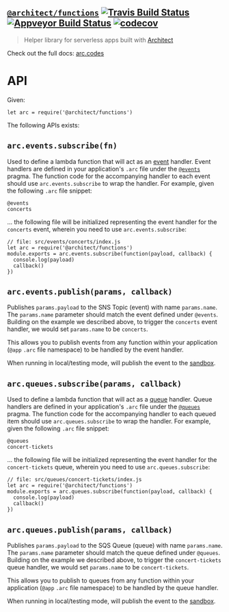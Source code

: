 ## [`@architect/functions`][npm] [![Travis Build Status](https://travis-ci.com/architect/functions.svg?branch=master)](https://travis-ci.com/architect/functions) [![Appveyor Build Status](https://ci.appveyor.com/api/projects/status/k1ct9sv8xv9pbgg2/branch/master?svg=true)](https://ci.appveyor.com/project/ArchitectCI/functions/branch/master) [![codecov](https://codecov.io/gh/architect/functions/branch/master/graph/badge.svg)](https://codecov.io/gh/architect/functions)

> Helper library for serverless apps built with [Architect][npm]

Check out the full docs: [arc.codes](https://arc.codes)

# API

Given:

    let arc = require('@architect/functions')

The following APIs exists:

## `arc.events.subscribe(fn)`

Used to define a lambda function that will act as an [event][events] handler. Event
handlers are defined in your application's `.arc` file under the
[`@events`][events] pragma. The function code for the accompanying handler to
each event should use `arc.events.subscribe` to wrap the handler. For example,
given the following `.arc` file snippet:

```
@events
concerts
```

... the following file will be initialized representing the event handler for
the `concerts` event, wherein you need to use `arc.events.subscribe`:

```
// file: src/events/concerts/index.js
let arc = require('@architect/functions')
module.exports = arc.events.subscribe(function(payload, callback) {
  console.log(payload)
  callback()
})
```

## `arc.events.publish(params, callback)`

Publishes `params.payload` to the SNS Topic (event) with name `params.name`. The
`params.name` parameter should match the event defined under `@events`. Building
on the example we described above, to trigger the `concerts` event handler, we
would set `params.name` to be `concerts`.

This allows you to publish events from any function within your application
(`@app` `.arc` file namespace) to be handled by the event handler.

When running in local/testing mode, will publish the event to the [sandbox][sandbox].

## `arc.queues.subscribe(params, callback)`

Used to define a lambda function that will act as a [queue][queues] handler.
Queue handlers are defined in your application's `.arc` file under the
[`@queues`][queues] pragma. The function code for the accompanying handler to
each queued item should use `arc.queues.subscribe` to wrap the handler. For example,
given the following `.arc` file snippet:

```
@queues
concert-tickets
```

... the following file will be initialized representing the event handler for
the `concert-tickets` queue, wherein you need to use `arc.queues.subscribe`:

```
// file: src/queues/concert-tickets/index.js
let arc = require('@architect/functions')
module.exports = arc.queues.subscribe(function(payload, callback) {
  console.log(payload)
  callback()
})
```

## `arc.queues.publish(params, callback)`

Publishes `params.payload` to the SQS Queue (queue) with name `params.name`. The
`params.name` parameter should match the queue defined under `@queues`. Building
on the example we described above, to trigger the `concert-tickets` queue handler, we
would set `params.name` to be `concert-tickets`.

This allows you to publish to queues from any function within your application
(`@app` `.arc` file namespace) to be handled by the queue handler.

When running in local/testing mode, will publish the event to the [sandbox][sandbox].

[npm]: https://www.npmjs.com/package/@architect/functions
[sandbox]: https://www.npmjs.com/package/@architect/sandbox
[events]: https://arc.codes/reference/events
[queues]: https://arc.codes/reference/queues
